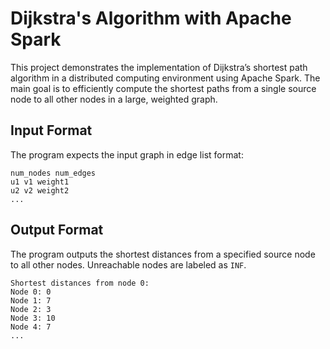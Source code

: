 # Dijkstra's Algorithm with Apache Spark
This project demonstrates the implementation of Dijkstra’s shortest path algorithm in a distributed computing environment using Apache Spark.
The main goal is to efficiently compute the shortest paths from a single source node to all other nodes in a large, weighted graph.

## Input Format
The program expects the input graph in edge list format:
```
num_nodes num_edges
u1 v1 weight1
u2 v2 weight2
...
```

## Output Format
The program outputs the shortest distances from a specified source node to all other nodes. Unreachable nodes are labeled as `INF`.
```
Shortest distances from node 0:
Node 0: 0
Node 1: 7
Node 2: 3
Node 3: 10
Node 4: 7
...
```
